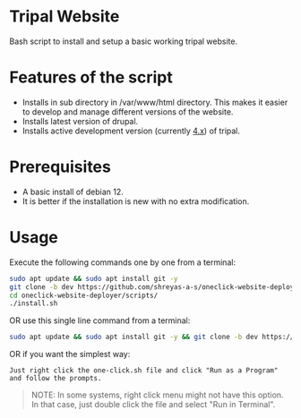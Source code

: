 # Tripal Website
Bash script to install and setup a basic working tripal website.

# Features of the script
- Installs in sub directory in /var/www/html directory. This makes it easier to develop and manage different versions of the website.
- Installs latest version of drupal.
- Installs active development version (currently [4.x](https://github.com/tripal/tripal/tree/4.x)) of tripal.

# Prerequisites
- A basic install of debian 12.
- It is better if the installation is new with no extra modification.

# Usage
Execute the following commands one by one from a terminal:
```bash
sudo apt update && sudo apt install git -y
git clone -b dev https://github.com/shreyas-a-s/oneclick-website-deployer.git
cd oneclick-website-deployer/scripts/
./install.sh
```
OR use this single line command from a terminal:
```bash
sudo apt update && sudo apt install git -y && git clone -b dev https://github.com/shreyas-a-s/oneclick-website-deployer.git && cd oneclick-website-deployer/scripts/ && ./install.sh
```
OR if you want the simplest way:
```
Just right click the one-click.sh file and click "Run as a Program" and follow the prompts.
```
>  NOTE: In some systems, right click menu might not have this option. In that case, just double click the file and select "Run in Terminal".
